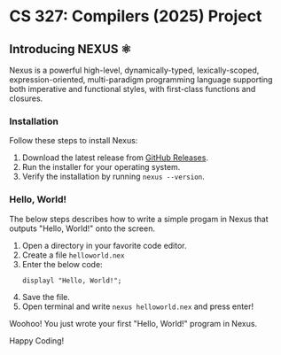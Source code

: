 # CS 327: Compilers (2025) Project

## Introducing NEXUS ⚛️  

Nexus is a powerful high-level, dynamically-typed, lexically-scoped, expression-oriented, multi-paradigm programming language supporting both imperative and functional styles, with first-class functions and closures.

### Installation

Follow these steps to install Nexus:

1. Download the latest release from [GitHub Releases](https://github.com/lucifer-reborn473/Our_Compiler).
2. Run the installer for your operating system.
3. Verify the installation by running `nexus --version`.

### Hello, World!
The below steps describes how to write a simple progam in Nexus that outputs "Hello, World!" onto the screen.
1. Open a directory in your favorite code editor.
2. Create a file `helloworld.nex`
3. Enter the below code:
    ```
    displayl "Hello, World!";
    ```
4. Save the file.
5. Open terminal and write `nexus helloworld.nex` and press enter!  

Woohoo! You just wrote your first "Hello, World!" program in Nexus.

Happy Coding!
